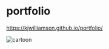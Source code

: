 # portfolio


https://kjwilliamson.github.io/portfolio/



![cartoon](https://user-images.githubusercontent.com/24884380/168699403-9dcd7b69-0e17-4522-a722-55c1b515d773.jpg)
